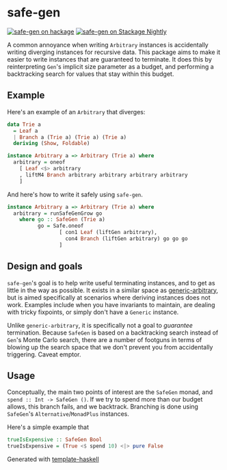 # safe-gen

[![safe-gen on hackage](https://img.shields.io/hackage/v/safe-gen)](http://hackage.haskell.org/package/safe-gen)
[![safe-gen on Stackage Nightly](https://stackage.org/package/safe-gen/badge/nightly)](https://stackage.org/nightly/package/safe-gen)

A common annoyance when writing `Arbitrary` instances is accidentally writing diverging instances for recursive data.
This package aims to make it easier to write instances that are guaranteed to terminate.
It does this by reinterpreting `Gen`'s implicit size parameter as a budget, and performing a backtracking search for values that stay within this budget.

## Example

Here's an example of an `Arbitrary` that diverges:

```haskell
data Trie a
  = Leaf a
  | Branch a (Trie a) (Trie a) (Trie a)
  deriving (Show, Foldable)

instance Arbitrary a => Arbitrary (Trie a) where
  arbitrary = oneof
    [ Leaf <$> arbitrary
    , liftM4 Branch arbitrary arbitrary arbitrary arbitrary
    ]
```

And here's how to write it safely using `safe-gen`.

```haskell
instance Arbitrary a => Arbitrary (Trie a) where
  arbitrary = runSafeGenGrow go
    where go :: SafeGen (Trie a)
          go = Safe.oneof
                 [ con1 Leaf (liftGen arbitrary),
                   con4 Branch (liftGen arbitrary) go go go
                 ]
```

## Design and goals

`safe-gen`'s goal is to help write useful terminating instances, and to get as little in the way as possible.
It exists in a similar space as [generic-arbitrary](https://github.com/typeable/generic-arbitrary), but is aimed specifically at scenarios where deriving instances does not work.
Examples include when you have invariants to maintain, are dealing with tricky fixpoints, or simply don't have a `Generic` instance.

Unlike `generic-arbitrary`, it is specifically not a goal to _guarantee_ termination.
Because `SafeGen` is based on a backtracking search instead of `Gen`'s Monte Carlo search, there are a number of footguns in terms of blowing up the search space that we don't prevent you from accidentally triggering.
Caveat emptor.

## Usage

Conceptually, the main two points of interest are the `SafeGen` monad, and `spend :: Int -> SafeGen ()`.
If we try to spend more than our budget allows, this branch fails, and we backtrack.
Branching is done using `SafeGen`'s `Alternative`/`MonadPlus` instances.

Here's a simple example that

```haskell
trueIsExpensive :: SafeGen Bool
trueIsExpensive = (True <$ spend 10) <|> pure False
```

Generated with [template-haskell](https://github.com/jonascarpay/template-haskell)
